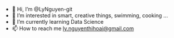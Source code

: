 - 👋 Hi, I’m @LyNguyen-git
- 👀 I’m interested in smart, creative things, swimming, cooking ...
- 🌱 I’m currently learning Data Science
- 📫 How to reach me ly.nguyenthihoai@gmail.com

<!---
LyNguyen-git/LyNguyen-git is a ✨ special ✨ repository because its `README.md` (this file) appears on your GitHub profile.
You can click the Preview link to take a look at your changes.
--->

